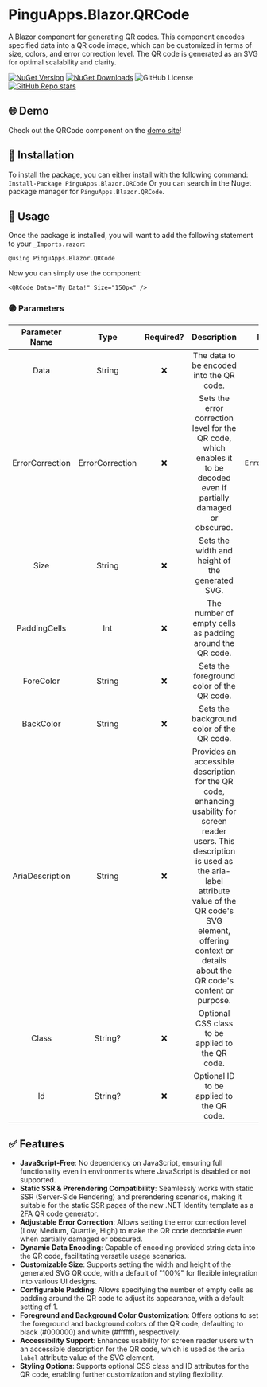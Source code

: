 # PinguApps.Blazor.QRCode
A Blazor component for generating QR codes. This component encodes specified data into a QR code image, which can be customized in terms of size, colors, and error correction level. The QR code is generated as an SVG for optimal scalability and clarity.

[![NuGet Version](https://img.shields.io/nuget/v/PinguApps.Blazor.QRCode?logo=nuget&style=for-the-badge)](https://www.nuget.org/packages/PinguApps.Blazor.QRCode) [![NuGet Downloads](https://img.shields.io/nuget/dt/PinguApps.Blazor.QRCode?style=for-the-badge&logo=nuget)](https://www.nuget.org/packages/PinguApps.Blazor.QRCode) ![GitHub License](https://img.shields.io/github/license/PinguApps/Blazor.QRCode?style=for-the-badge) [![GitHub Repo stars](https://img.shields.io/github/stars/PinguApps/Blazor.QRCode?style=for-the-badge&logo=github)](https://github.com/PinguApps/Blazor.QRCode)
<!-- [TODO: Build Status](https://shields.io/badges/git-hub-actions-workflow-status) -->

## 🌐 Demo 
Check out the QRCode component on the [demo site](https://pinguapps.github.io/Blazor.QRCode/)!

## 🔧 Installation
To install the package, you can either install with the following command:
`Install-Package PinguApps.Blazor.QRCode`
Or you can search in the Nuget package manager for `PinguApps.Blazor.QRCode`.

## 🚀 Usage

Once the package is installed, you will want to add the following statement to your `_Imports.razor`:
```razor
@using PinguApps.Blazor.QRCode
```

Now you can simply use the component:
```razor
<QRCode Data="My Data!" Size="150px" />
```

### 🟣 Parameters

| Parameter Name | Type | Required? | Description | Default Value | Possible Values |
|:--:|:--:|:--:|:--:|:--:|:--:|
| Data | String | ❌ | The data to be encoded into the QR code. | `string.Empty` |  |
| ErrorCorrection | ErrorCorrection | ❌ | Sets the error correction level for the QR code, which enables it to be decoded even if partially damaged or obscured. | `ErrorCorrection.Low` | `ErrorCorrection.Low`<br>`ErrorCorrection.Medium`<br>`ErrorCorrection.Quartile`<br>`ErrorCorrection.High` |
| Size | String | ❌ | Sets the width and height of the generated SVG. | 100% | Any valid html size for width & height |
| PaddingCells | Int | ❌ | The number of empty cells as padding around the QR code. | 1 |  |
| ForeColor | String | ❌ | Sets the foreground color of the QR code. | #000000 | Any valid html color |
| BackColor | String | ❌ | Sets the background color of the QR code. | #ffffff | Any valid html color |
| AriaDescription | String | ❌ | Provides an accessible description for the QR code, enhancing usability for screen reader users. This description is used as the aria-label attribute value of the QR code's SVG element, offering context or details about the QR code's content or purpose. | QR Code |  |
| Class | String? | ❌ | Optional CSS class to be applied to the QR code. | `null` |  |
| Id | String? | ❌ | Optional ID to be applied to the QR code. | `null` |  |

## ✅ Features
- **JavaScript-Free**: No dependency on JavaScript, ensuring full functionality even in environments where JavaScript is disabled or not supported.
- **Static SSR & Prerendering Compatibility**: Seamlessly works with static SSR (Server-Side Rendering) and prerendering scenarios, making it suitable for the static SSR pages of the new .NET Identity template as a 2FA QR code generator.
- **Adjustable Error Correction**: Allows setting the error correction level (Low, Medium, Quartile, High) to make the QR code decodable even when partially damaged or obscured.
- **Dynamic Data Encoding**: Capable of encoding provided string data into the QR code, facilitating versatile usage scenarios.
- **Customizable Size**: Supports setting the width and height of the generated SVG QR code, with a default of "100%" for flexible integration into various UI designs.
- **Configurable Padding**: Allows specifying the number of empty cells as padding around the QR code to adjust its appearance, with a default setting of 1.
- **Foreground and Background Color Customization**: Offers options to set the foreground and background colors of the QR code, defaulting to black (#000000) and white (#ffffff), respectively.
- **Accessibility Support**: Enhances usability for screen reader users with an accessible description for the QR code, which is used as the `aria-label` attribute value of the SVG element.
- **Styling Options**: Supports optional CSS class and ID attributes for the QR code, enabling further customization and styling flexibility.
